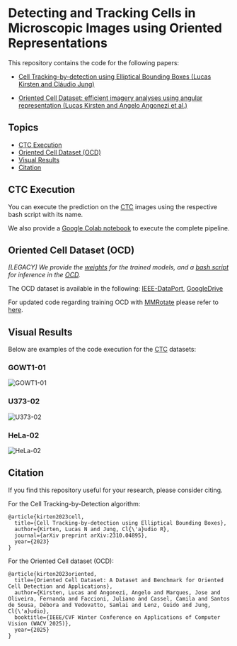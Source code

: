 # Detecting and Tracking Cells in Microscopic Images using Oriented Representations

This repository contains the code for the following papers:
- [Cell Tracking-by-detection using Elliptical Bounding Boxes (Lucas Kirsten and Cláudio Jung)](https://arxiv.org/abs/2310.04895)

-  [Oriented Cell Dataset: efficient imagery analyses using angular representation (Lucas Kirsten and Angelo Angonezi et al.)](https://www.biorxiv.org/content/10.1101/2024.04.05.588327v1)

## Topics

- [CTC Execution](#ctc-execution)
- [Oriented Cell Dataset (OCD)](#oriented-cell-dataset-ocd)
- [Visual Results](#visual-results)
- [Citation](#citation)

## CTC Execution

You can execute the prediction on the [CTC](http://celltrackingchallenge.net/) images using the respective bash script with its name.

We also provide a [Google Colab notebook](https://github.com/LucasKirsten/Deep-Cell-Tracking-EBB/blob/master/ISBI_Cell_Tracking.ipynb) to execute the complete pipeline.

## Oriented Cell Dataset (OCD)

*[LEGACY] We provide the [weights](https://drive.google.com/drive/u/0/folders/13N4G9k1E6wO3-RWXQv0pXMI8-4bZeBKo) for the trained models, and a [bash script](https://github.com/LucasKirsten/Deep-Cell-Tracking-EBB/blob/master/RotationDetection/make_prediction.sh) for inference in the [OCD](https://ieee-dataport.org/documents/oriented-cell-dataset-ocd).*

The OCD dataset is available in the following: [IEEE-DataPort](https://ieee-dataport.org/documents/oriented-cell-dataset-ocd), [GoogleDrive](https://drive.google.com/drive/folders/1vREKlRz9QkSWrUApkZamv_oUrw3tOFI3?usp=drive_link)

For updated code regarding training OCD with [MMRotate](https://github.com/open-mmlab/mmrotate) please refer to [here](https://github.com/jhlmarques/OCDDataset).

## Visual Results

Below are examples of the code execution for the [CTC](http://celltrackingchallenge.net/) datasets:

### GOWT1-01
![GOWT1-01](images/GOWT1-01.gif)

### U373-02
![U373-02](images/U373-02.gif)

### HeLa-02
![HeLa-02](images/HeLa-02.gif)

## Citation

If you find this repository useful for your research, please consider citing.

For the Cell Tracking-by-Detection algorithm:
```
@article{kirten2023cell,
  title={Cell Tracking-by-detection using Elliptical Bounding Boxes},
  author={Kirten, Lucas N and Jung, Cl{\'a}udio R},
  journal={arXiv preprint arXiv:2310.04895},
  year={2023}
}
```

For the Oriented Cell dataset (OCD):

```
@article{kirten2023oriented,
  title={Oriented Cell Dataset: A Dataset and Benchmark for Oriented Cell Detection and Applications},
  author={Kirsten, Lucas and Angonezi, Angelo and Marques, Jose and Oliveira, Fernanda and Faccioni, Juliano and Cassel, Camila and Santos de Sousa, Débora and Vedovatto, Samlai and Lenz, Guido and Jung, Cl{\'a}udio},
  booktitle={IEEE/CVF Winter Conference on Applications of Computer Vision (WACV 2025)},
  year={2025}
}
```

